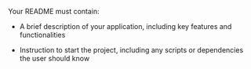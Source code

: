 
Your README must contain:

- A brief description of your application, including key features and functionalities

- Instruction to start the project, including any scripts or dependencies the user should know






